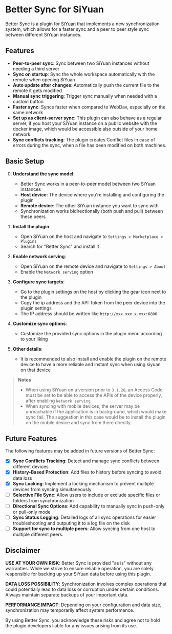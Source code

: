 # Better Sync for SiYuan

Better Sync is a plugin for [SiYuan](https://github.com/siyuan-note/siyuan) that implements a new synchronization system, which allows for a faster sync and a peer to peer style sync between different SiYuan instances.

## Features

- **Peer-to-peer sync**: Sync between two SiYuan instances without needing a third server
- **Sync on startup**: Sync the whole workspace automatically with the remote when opening SiYuan
- **Auto update after changes**: Automatically push the current file to the remote it gets modified
- **Manual sync triggering**: Trigger sync manually when needed with a custom button
- **Faster sync**: Syncs faster when compared to WebDav, especially on the same network
- **Set up as client-server sync**: This plugin can also behave as a regular server, if you host your SiYuan instance on a public website with the docker image, which would be accessible also outside of your home network.
- **Sync conflicts tracking**: The plugin creates Conflict files in case of errors during the sync, when a file has been modified on both machines.

## Basic Setup

0. **Understand the sync model**:
    - Better Sync works in a peer-to-peer model between two SiYuan instances
    - **Host device**: The device where you're installing and configuring the plugin
    - **Remote device**: The other SiYuan instance you want to sync with
    - Synchronization works bidirectionally (both push and pull) between these peers

1. **Install the plugin**:
   - Open SiYuan on the host and navigate to `Settings > Marketplace > Plugins`
   - Search for "Better Sync" and install it

2. **Enable network serving**:
    - Open SiYuan on the remote device and navigate to `Settings > About`
    - Enable the `Network serving` option

3. **Configure sync targets**:
   - Go to the plugin settings on the host by clicking the gear icon next to the plugin
   - Copy the ip address and the API Token from the peer device into the plugin settings
   - The IP address should be written like `http://xxx.xxx.x.xxx:6806`

4. **Customize sync options**:
    - Customize the provided sync options in the plugin menu according to your liking

5. **Other details**:
    - It is recommended to also install and enable the plugin on the remote device to have a more reliable and instant sync when using siyuan on that device

> **Notes** 
> - When using SiYuan on a version prior to `3.1.28`, an Access Code must be set to be able to access the APIs of the device properly, after enabling `Network serving`.
> - When syncing with mobile devices, the server may be unreachable if the application is in background, which would make sync fail. The suggestion in this case would be to install the plugin on the mobile device and sync from there directly.

## Future Features

The following features may be added in future versions of Better Sync:

- [x] **Sync Conflicts Tracking**: Detect and manage sync conflicts between different devices
- [x] **History-Based Protection**: Add files to history before syncing to avoid data loss
- [x] **Sync Locking**: Implement a locking mechanism to prevent multiple devices from syncing simultaneously
- [ ] **Selective File Sync**: Allow users to include or exclude specific files or folders from synchronization
- [ ] **Directional Sync Options**: Add capability to manually sync in push-only or pull-only mode
- [ ] **Sync Status Logging**: Detailed logs of all sync operations for easier troubleshooting and outputing it to a log file on the disk
- [ ] **Support for sync to multiple peers**: Allow syncing from one host to multiple different peers.

## Disclaimer

**USE AT YOUR OWN RISK**: Better Sync is provided "as is" without any warranties. While we strive to ensure reliable operation, you are solely responsible for backing up your SiYuan data before using this plugin.

**DATA LOSS POSSIBILITY**: Synchronization involves complex operations that could potentially lead to data loss or corruption under certain conditions. Always maintain separate backups of your important data.

**PERFORMANCE IMPACT**: Depending on your configuration and data size, synchronization may temporarily affect system performance.

By using Better Sync, you acknowledge these risks and agree not to hold the plugin developers liable for any issues arising from its use.
